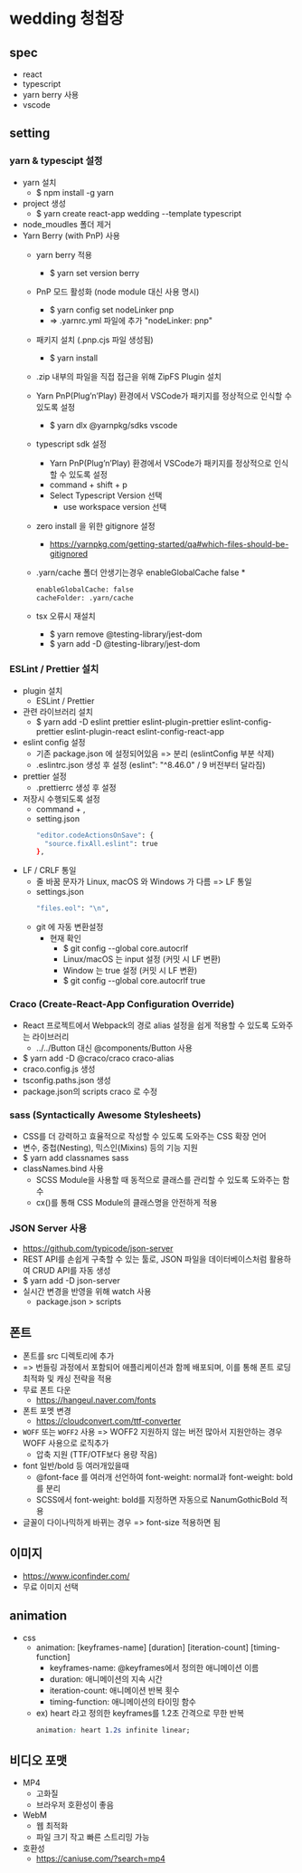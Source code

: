 # wedding 청첩장
## spec
* react
* typescript
* yarn berry 사용
* vscode 

## setting
### yarn & typescipt 설정
* yarn 설치
  * $ npm install -g yarn
* project 생성
  * $ yarn create react-app wedding --template typescript
* node_moudles 폴더 제거
* Yarn Berry (with PnP) 사용
  * yarn berry 적용
    * $ yarn set version berry
  * PnP 모드 활성화 (node module 대신 사용 명시)
    * $ yarn config set nodeLinker pnp
    * => .yarnrc.yml 파일에 추가 "nodeLinker: pnp"
  * 패키지 설치 (.pnp.cjs 파일 생성됨)
    * $ yarn install
  * .zip 내부의 파일을 직접 접근을 위해 ZipFS Plugin 설치
  * Yarn PnP(Plug’n’Play) 환경에서 VSCode가 패키지를 정상적으로 인식할 수 있도록 설정
    * $ yarn dlx @yarnpkg/sdks vscode
  * typescript sdk 설정
    * Yarn PnP(Plug’n’Play) 환경에서 VSCode가 패키지를 정상적으로 인식할 수 있도록 설정
    * command + shift + p 
    * Select Typescript Version 선택
      * use workspace version 선택
  * zero install 을 위한 gitignore 설정    
    * https://yarnpkg.com/getting-started/qa#which-files-should-be-gitignored

  * .yarn/cache 폴더 안생기는경우 enableGlobalCache false 
    * 
    ```bash
    enableGlobalCache: false
    cacheFolder: .yarn/cache
    ```
  * tsx 오류시 재설치
    * $ yarn remove @testing-library/jest-dom 
    * $ yarn add -D @testing-library/jest-dom 

### ESLint / Prettier 설치
* plugin 설치
  * ESLint / Prettier
* 관련 라이브러리 설치
  * $ yarn add -D eslint prettier eslint-plugin-prettier eslint-config-prettier eslint-plugin-react eslint-config-react-app
* eslint config 설정
  * 기존 package.json 에 설정되어있음 => 분리 (eslintConfig 부분 삭제)
  * .eslintrc.json 생성 후 설정 (eslint": "^8.46.0" / 9 버전부터 달라짐)
* prettier 설정
  * .prettierrc 생성 후 설정
* 저장시 수행되도록 설정
  * command + ,
  * setting.json
    ```bash
    "editor.codeActionsOnSave": {
      "source.fixAll.eslint": true
    },
    ```
* LF / CRLF 통일
  * 줄 바꿈 문자가 Linux, macOS 와 Windows 가 다름 => LF 통일
  * settings.json
    ```bash
    "files.eol": "\n",
    ```
  * git 에 자동 변환설정
    * 현재 확인
      * $ git config --global core.autocrlf
      * Linux/macOS 는 input 설정 (커밋 시 LF 변환)
      * Window 는 true 설정 (커밋 시 LF 변환)
      * $ git config --global core.autocrlf true

### Craco (Create-React-App Configuration Override)
* React 프로젝트에서 Webpack의 경로 alias 설정을 쉽게 적용할 수 있도록 도와주는 라이브러리
  * ../../Button 대신 @components/Button 사용
* $ yarn add -D @craco/craco craco-alias
* craco.config.js 생성
* tsconfig.paths.json 생성
* package.json의 scripts craco 로 수정

### sass (Syntactically Awesome Stylesheets)
* CSS를 더 강력하고 효율적으로 작성할 수 있도록 도와주는 CSS 확장 언어
* 변수, 중첩(Nesting), 믹스인(Mixins) 등의 기능 지원
* $ yarn add classnames sass
* classNames.bind 사용
  * SCSS Module을 사용할 때 동적으로 클래스를 관리할 수 있도록 도와주는 함수
  * cx()를 통해 CSS Module의 클래스명을 안전하게 적용
 
### JSON Server 사용
* https://github.com/typicode/json-server
* REST API를 손쉽게 구축할 수 있는 툴로, JSON 파일을 데이터베이스처럼 활용하여 CRUD API를 자동 생성
* $ yarn add -D json-server
* 실시간 변경을 반영을 위해 watch 사용
  * package.json > scripts

## 폰트
* 폰트를 src 디렉토리에 추가
* => 번들링 과정에서 포함되어 애플리케이션과 함께 배포되며, 이를 통해 폰트 로딩 최적화 및 캐싱 전략을 적용
* 무료 폰트 다운
  * https://hangeul.naver.com/fonts
* 폰트 포멧 변경
  * https://cloudconvert.com/ttf-converter
* `WOFF` 또는 `WOFF2` 사용 => WOFF2 지원하지 않는 버전 많아서 지원안하는 경우 WOFF 사용으로 로직추가
  * 압축 지원 (TTF/OTF보다 용량 작음)
* font 일반/bold 등 여러개있을때
  * @font-face 를 여러개 선언하여 font-weight: normal과 font-weight: bold를 분리
  * SCSS에서 font-weight: bold를 지정하면 자동으로 NanumGothicBold 적용
* 글꼴이 다이나믹하게 바뀌는 경우 => font-size 적용하면 됨

## 이미지
* https://www.iconfinder.com/
* 무료 이미지 선택

## animation
* css
  * animation: [keyframes-name] [duration] [iteration-count] [timing-function]
    * keyframes-name: @keyframes에서 정의한 애니메이션 이름
    * duration: 애니메이션의 지속 시간
    * iteration-count: 애니메이션 반복 횟수
    * timing-function: 애니메이션의 타이밍 함수
  * ex) heart 라고 정의한 keyframes를 1.2초 간격으로 무한 반복
    ```css
    animation: heart 1.2s infinite linear;
    ```

## 비디오 포맷
* MP4
  * 고화질
  * 브라우저 호환성이 좋음
* WebM
  * 웹 최적화
  * 파일 크기 작고 빠른 스트리밍 가능
* 호환성
  * https://caniuse.com/?search=mp4